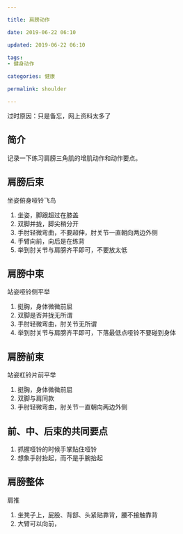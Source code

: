 ```yaml
---

title: 肩膀动作

date: 2019-06-22 06:10

updated: 2019-06-22 06:10

tags:
- 健身动作

categories: 健康

permalink: shoulder

---
```


过时原因：只是备忘，网上资料太多了

## 简介

记录一下练习肩膀三角肌的增肌动作和动作要点。



## 肩膀后束

坐姿俯身哑铃飞鸟

1. 坐姿，脚跟超过在膝盖
2. 双脚并拢，脚尖稍分开
3. 手肘轻微弯曲，不要超伸，肘关节一直朝向两边外侧
4. 手臂向前，向后是在练背
5. 举到肘关节与肩膀齐平即可，不要放太低



## 肩膀中束

站姿哑铃侧平举

1. 挺胸，身体微微前屈
2. 双脚是否并拢无所谓
3. 手肘轻微弯曲，肘关节无所谓
4. 举到肘关节与肩膀齐平即可，下落最低点哑铃不要碰到身体



## 肩膀前束

站姿杠铃片前平举

1. 挺胸，身体微微前屈
2. 双脚与肩同款
3. 手肘轻微弯曲，肘关节一直朝向两边外侧



## 前、中、后束的共同要点

1. 抓握哑铃的时候手掌贴住哑铃
2. 想象手肘抬起，而不是手腕抬起



## 肩膀整体

肩推

1. 坐凳子上，屁股、背部、头紧贴靠背，腰不接触靠背
2. 大臂可以向前，





